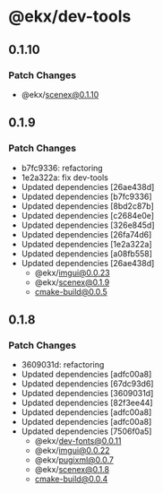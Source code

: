 # @ekx/dev-tools

## 0.1.10

### Patch Changes

- @ekx/scenex@0.1.10

## 0.1.9

### Patch Changes

- b7fc9336: refactoring
- 1e2a322a: fix dev-tools
- Updated dependencies [26ae438d]
- Updated dependencies [b7fc9336]
- Updated dependencies [8bd2c87b]
- Updated dependencies [c2684e0e]
- Updated dependencies [326e845d]
- Updated dependencies [26fa74d6]
- Updated dependencies [1e2a322a]
- Updated dependencies [a08fb558]
- Updated dependencies [26ae438d]
  - @ekx/imgui@0.0.23
  - @ekx/scenex@0.1.9
  - cmake-build@0.0.5

## 0.1.8

### Patch Changes

- 3609031d: refactoring
- Updated dependencies [adfc00a8]
- Updated dependencies [67dc93d6]
- Updated dependencies [3609031d]
- Updated dependencies [82f3ee44]
- Updated dependencies [adfc00a8]
- Updated dependencies [adfc00a8]
- Updated dependencies [7506f0a5]
  - @ekx/dev-fonts@0.0.11
  - @ekx/imgui@0.0.22
  - @ekx/pugixml@0.0.7
  - @ekx/scenex@0.1.8
  - cmake-build@0.0.4
